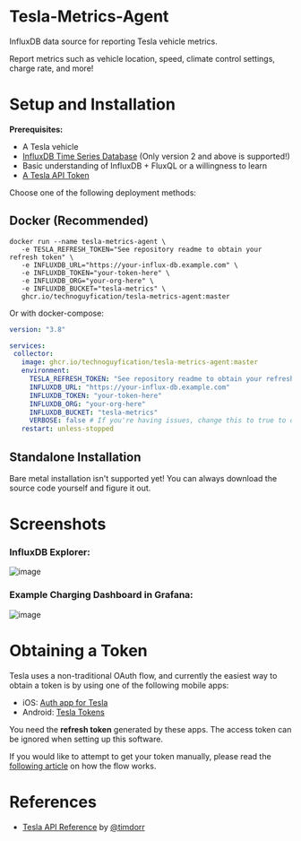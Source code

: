 # Tesla-Metrics-Agent
 InfluxDB data source for reporting Tesla vehicle metrics.
 
 Report metrics such as vehicle location, speed, climate control settings, charge rate, and more!

 # Setup and Installation

**Prerequisites:**
- A Tesla vehicle
- [InfluxDB Time Series Database](https://www.influxdata.com/get-influxdb/) (Only version 2 and above is supported!)
- Basic understanding of InfluxDB + FluxQL or a willingness to learn
- [A Tesla API Token](#obtaining-a-token)

Choose one of the following deployment methods:

 ## Docker (Recommended)
 
 ```
docker run --name tesla-metrics-agent \
    -e TESLA_REFRESH_TOKEN="See repository readme to obtain your refresh token" \
    -e INFLUXDB_URL="https://your-influx-db.example.com" \
    -e INFLUXDB_TOKEN="your-token-here" \
    -e INFLUXDB_ORG="your-org-here" \
    -e INFLUXDB_BUCKET="tesla-metrics" \
    ghcr.io/technoguyfication/tesla-metrics-agent:master
```
 
 Or with docker-compose:
 
 ```yaml
 version: "3.8"

services:
  collector:
    image: ghcr.io/technoguyfication/tesla-metrics-agent:master
    environment:
      TESLA_REFRESH_TOKEN: "See repository readme to obtain your refresh token"
      INFLUXDB_URL: "https://your-influx-db.example.com"
      INFLUXDB_TOKEN: "your-token-here"
      INFLUXDB_ORG: "your-org-here"
      INFLUXDB_BUCKET: "tesla-metrics"
      VERBOSE: false # If you're having issues, change this to true to output more data
    restart: unless-stopped
```

## Standalone Installation

Bare metal installation isn't supported yet! You can always download the source code yourself and figure it out.

# Screenshots

### InfluxDB Explorer:
![image](https://user-images.githubusercontent.com/8218061/186053750-b9fb7aad-f3b3-4d71-8c34-d843b25843a9.png)

### Example Charging Dashboard in Grafana:
![image](https://user-images.githubusercontent.com/8218061/186053785-38a74116-3655-4815-8f8a-412f617f2819.png)

# Obtaining a Token

Tesla uses a non-traditional OAuth flow, and currently the easiest way to obtain a token is by using one of the following mobile apps:

- iOS: [Auth app for Tesla](https://apps.apple.com/us/app/auth-app-for-tesla/id1552058613)
- Android: [Tesla Tokens](https://play.google.com/store/apps/details?id=net.leveugle.teslatokens&hl=en_US&gl=US)

You need the **refresh token** generated by these apps. The access token can be ignored when setting up this software.


If you would like to attempt to get your token manually, please read the [following article](https://tesla-api.timdorr.com/api-basics/authentication) on how the flow works.

# References

- [Tesla API Reference](https://tesla-api.timdorr.com/) by [@timdorr](https://github.com/timdorr)
